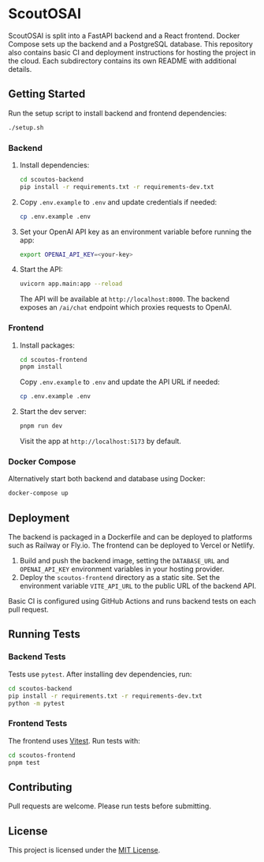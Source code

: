 <!-- @format -->

# ScoutOSAI

ScoutOSAI is split into a FastAPI backend and a React frontend. Docker Compose sets up the backend and a PostgreSQL database. This repository also contains basic CI and deployment instructions for hosting the project in the cloud. Each subdirectory contains its own README with additional details.

## Getting Started

Run the setup script to install backend and frontend dependencies:

```bash
./setup.sh
```

### Backend

1. Install dependencies:
   ```bash
   cd scoutos-backend
   pip install -r requirements.txt -r requirements-dev.txt
   ```
2. Copy `.env.example` to `.env` and update credentials if needed:
   ```bash
   cp .env.example .env
   ```
3. Set your OpenAI API key as an environment variable before running the app:
   ```bash
   export OPENAI_API_KEY=<your-key>
   ```
4. Start the API:
   ```bash
   uvicorn app.main:app --reload
   ```
   The API will be available at `http://localhost:8000`.
   The backend exposes an `/ai/chat` endpoint which proxies requests to OpenAI.

### Frontend

1. Install packages:
   ```bash
   cd scoutos-frontend
   pnpm install
   ```
   Copy `.env.example` to `.env` and update the API URL if needed:
   ```bash
   cp .env.example .env
   ```
2. Start the dev server:
   ```bash
   pnpm run dev
   ```
   Visit the app at `http://localhost:5173` by default.

### Docker Compose

Alternatively start both backend and database using Docker:

```bash
docker-compose up
```

## Deployment

The backend is packaged in a Dockerfile and can be deployed to platforms such as
Railway or Fly.io. The frontend can be deployed to Vercel or Netlify.

1. Build and push the backend image, setting the `DATABASE_URL` and `OPENAI_API_KEY`
   environment variables in your hosting provider.
2. Deploy the `scoutos-frontend` directory as a static site. Set the
   environment variable `VITE_API_URL` to the public URL of the backend API.

Basic CI is configured using GitHub Actions and runs backend tests on each pull
request.

## Running Tests

### Backend Tests

Tests use `pytest`. After installing dev dependencies, run:

```bash
cd scoutos-backend
pip install -r requirements.txt -r requirements-dev.txt
python -m pytest
```

### Frontend Tests

The frontend uses [Vitest](https://vitest.dev). Run tests with:

```bash
cd scoutos-frontend
pnpm test
```

## Contributing

Pull requests are welcome. Please run tests before submitting.

## License

This project is licensed under the [MIT License](LICENSE).
